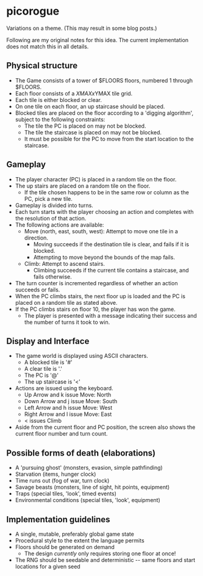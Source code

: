 # picorogue

Variations on a theme. (This may result in some blog posts.)

Following are my original notes for this idea. The current implementation does not match this in all details.

## Physical structure

* The Game consists of a tower of $FLOORS floors, numbered 1 through $FLOORS.
* Each floor consists of a $XMAXx$YMAX tile grid.
* Each tile is either blocked or clear.
* On one tile on each floor, an up staircase should be placed.
* Blocked tiles are placed on the floor according to a 'digging algorithm', subject to the following constraints:
    - The tile the PC is placed on may not be blocked.
    - The tile the staircase is placed on may not be blocked.
    - It must be possible for the PC to move from the start location to the staircase.

## Gameplay

* The player character (PC) is placed in a random tile on the floor.
* The up stairs are placed on a random tile on the floor.
    * If the tile chosen happens to be in the same row or column as the PC, pick a new tile.
* Gameplay is divided into turns.
* Each turn starts with the player choosing an action and completes with the resolution of that action.
* The following actions are available:
    * Move (north, east, south, west): Attempt to move one tile in a direction.
        * Moving succeeds if the destination tile is clear, and fails if it is blocked.
        * Attempting to move beyond the bounds of the map fails.
    * Climb: Attempt to ascend stairs.
        * Climbing succeeds if the current tile contains a staircase, and fails otherwise.
* The turn counter is incremented regardless of whether an action succeeds or fails.
* When the PC climbs stairs, the next floor up is loaded and the PC is placed on a random tile as stated above.
* If the PC climbs stairs on floor 10, the player has won the game.
    * The player is presented with a message indicating their success and the number of turns it took to win.

## Display and Interface

* The game world is displayed using ASCII characters.
    * A blocked tile is '#'
    * A clear tile is '.'
    * The PC is '@'
    * The up staircase is '<'
* Actions are issued using the keyboard.
    * Up Arrow and k issue Move: North
    * Down Arrow and j issue Move: South
    * Left Arrow and h issue Move: West
    * Right Arrow and l issue Move: East
    * < issues Climb
* Aside from the current floor and PC position, the screen also shows the current floor number and turn count.

## Possible forms of death (elaborations)

* A 'pursuing ghost' (monsters, evasion, simple pathfinding)
* Starvation (items, hunger clock)
* Time runs out (fog of war, turn clock)
* Savage beasts (monsters, line of sight, hit points, equipment)
* Traps (special tiles, 'look', timed events)
* Environmental conditions (special tiles, 'look', equipment)

## Implementation guidelines

* A single, mutable, preferably global game state
* Procedural style to the extent the language permits
* Floors should be generated on demand
    * The design _currently_ only requires storing one floor at once!
* The RNG should be seedable and deterministic -- same floors and start locations for a given seed
